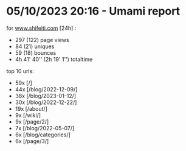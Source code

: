 # 05/10/2023 20:16 - Umami report
for www.shifeiti.com [24h] :

 - 297 (122) page views
 - 84 (21) uniques
 - 59 (18) bounces
 - 4h 41' 40'' (2h 19' 1'') totaltime


top 10 urls:
 - 59x [/]
 - 44x [/blog/2022-12-09/]
 - 38x [/blog/2023-01-12/]
 - 30x [/blog/2022-12-22/]
 - 19x [/about/]
 - 9x [/wiki/]
 - 9x [/page/2/]
 - 7x [/blog/2022-05-07/]
 - 6x [/blog/categories/]
 - 6x [/page/3/]


